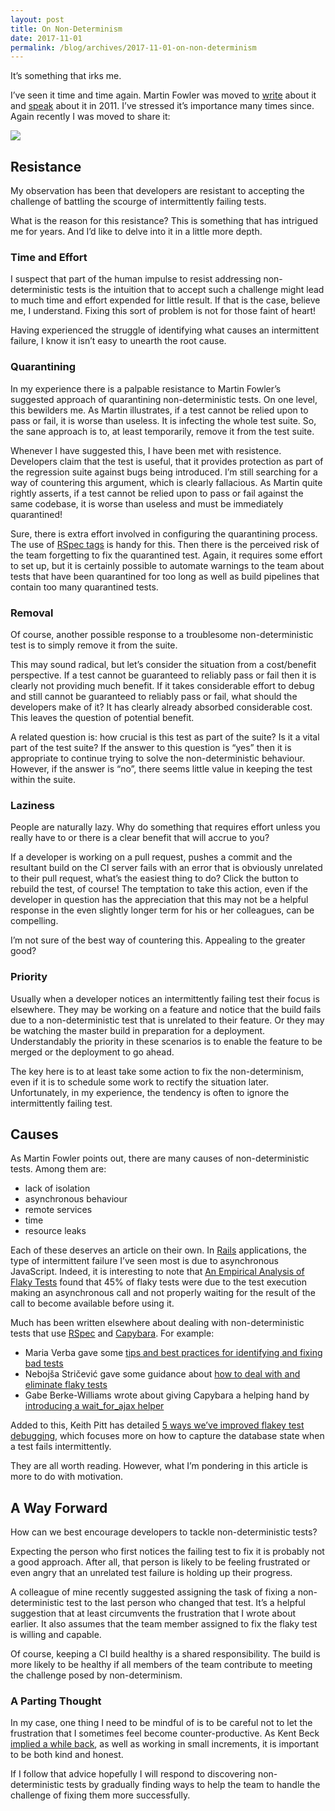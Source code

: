 ```yaml
---
layout: post
title: On Non-Determinism
date: 2017-11-01
permalink: /blog/archives/2017-11-01-on-non-determinism
---
```


It’s something that irks me.

I’ve seen it time and time again. Martin Fowler was moved to
[write](https://martinfowler.com/articles/nonDeterminism.html) about it
and [speak](https://www.youtube.com/watch?v=p5Qj75nJPEs#t2m15s) about it
in 2011. I’ve stressed it’s importance many times since. Again recently
I was moved to share it:

![](https://keithpitty.com/rails/active_storage/blobs/proxy/eyJfcmFpbHMiOnsibWVzc2FnZSI6IkJBaHBQUT09IiwiZXhwIjpudWxsLCJwdXIiOiJibG9iX2lkIn19--2df49dc7be2e284be3d0f91b8f1de5ac95e04e12/martin-fowler-non-determinism.jpg)

## Resistance

My observation has been that developers are resistant to accepting the
challenge of battling the scourge of intermittently failing tests.

What is the reason for this resistance? This is something that has
intrigued me for years. And I’d like to delve into it in a little more
depth.

### Time and Effort

I suspect that part of the human impulse to resist addressing
non-deterministic tests is the intuition that to accept such a challenge
might lead to much time and effort expended for little result. If that
is the case, believe me, I understand. Fixing this sort of problem is
not for those faint of heart!

Having experienced the struggle of identifying what causes an
intermittent failure, I know it isn’t easy to unearth the root cause.

### Quarantining

In my experience there is a palpable resistance to Martin Fowler’s
suggested approach of quarantining non-deterministic tests. On one
level, this bewilders me. As Martin illustrates, if a test cannot be
relied upon to pass or fail, it is worse than useless. It is infecting
the whole test suite. So, the sane approach is to, at least temporarily,
remove it from the test suite.

Whenever I have suggested this, I have been met with resistence.
Developers claim that the test is useful, that it provides protection as
part of the regression suite against bugs being introduced. I’m still
searching for a way of countering this argument, which is clearly
fallacious. As Martin quite rightly asserts, if a test cannot be relied
upon to pass or fail against the same codebase, it is worse than useless
and must be immediately quarantined!

Sure, there is extra effort involved in configuring the quarantining
process. The use of [RSpec
tags](https://relishapp.com/rspec/rspec-core/docs/command-line/tag-option)
is handy for this. Then there is the perceived risk of the team
forgetting to fix the quarantined test. Again, it requires some effort
to set up, but it is certainly possible to automate warnings to the team
about tests that have been quarantined for too long as well as build
pipelines that contain too many quarantined tests.

### Removal

Of course, another possible response to a troublesome non-deterministic
test is to simply remove it from the suite.

This may sound radical, but let’s consider the situation from a
cost/benefit perspective. If a test cannot be guaranteed to reliably
pass or fail then it is clearly not providing much benefit. If it takes
considerable effort to debug and still cannot be guaranteed to reliably
pass or fail, what should the developers make of it? It has clearly
already absorbed considerable cost. This leaves the question of
potential benefit.

A related question is: how crucial is this test as part of the suite? Is
it a vital part of the test suite? If the answer to this question is
“yes” then it is appropriate to continue trying to solve the
non-deterministic behaviour. However, if the answer is “no”, there seems
little value in keeping the test within the suite.

### Laziness

People are naturally lazy. Why do something that requires effort unless
you really have to or there is a clear benefit that will accrue to you?

If a developer is working on a pull request, pushes a commit and the
resultant build on the CI server fails with an error that is obviously
unrelated to their pull request, what’s the easiest thing to do? Click
the button to rebuild the test, of course! The temptation to take this
action, even if the developer in question has the appreciation that this
may not be a helpful response in the even slightly longer term for his
or her colleagues, can be compelling.

I’m not sure of the best way of countering this. Appealing to the
greater good?

### Priority

Usually when a developer notices an intermittently failing test their
focus is elsewhere. They may be working on a feature and notice that the
build fails due to a non-deterministic test that is unrelated to their
feature. Or they may be watching the master build in preparation for a
deployment. Understandably the priority in these scenarios is to enable
the feature to be merged or the deployment to go ahead.

The key here is to at least take some action to fix the non-determinism,
even if it is to schedule some work to rectify the situation later.
Unfortunately, in my experience, the tendency is often to ignore the
intermittently failing test.

## Causes

As Martin Fowler points out, there are many causes of non-deterministic
tests. Among them are:

-   lack of isolation
-   asynchronous behaviour
-   remote services
-   time
-   resource leaks

Each of these deserves an article on their own. In
[Rails](http://rubyonrails.org/) applications, the type of intermittent
failure I’ve seen most is due to asynchronous JavaScript. Indeed, it is
interesting to note that [An Empirical Analysis of Flaky
Tests](http://mir.cs.illinois.edu/%7Eqluo2/fse14LuoHEM.pdf) found that
45% of flaky tests were due to the test execution making an asynchronous
call and not properly waiting for the result of the call to become
available before using it.

Much has been written elsewhere about dealing with non-deterministic
tests that use [RSpec](http://rspec.info/) and
[Capybara](https://github.com/teamcapybara/capybara). For example:

-   Maria Verba gave some [tips and best practices for identifying and
    fixing bad
    tests](https://www.joinhandshake.com/engineering/testing/automation/best-practices/2016/11/30/making-your-specs-bulletproof-tips-and-best-practices.html)
-   Nebojša Stričević gave some guidance about [how to deal with and
    eliminate flaky
    tests](https://semaphoreci.com/community/tutorials/how-to-deal-with-and-eliminate-flaky-tests)
-   Gabe Berke-Williams wrote about giving Capybara a helping hand by
    [introducing a wait_for_ajax
    helper](https://robots.thoughtbot.com/automatically-wait-for-ajax-with-capybara)

Added to this, Keith Pitt has detailed [5 ways we’ve improved flakey
test
debugging](https://building.buildkite.com/5-ways-weve-improved-flakey-test-debugging-4b3cfb9f27c8),
which focuses more on how to capture the database state when a test
fails intermittently.

They are all worth reading. However, what I’m pondering in this article
is more to do with motivation.

## A Way Forward

How can we best encourage developers to tackle non-deterministic tests?

Expecting the person who first notices the failing test to fix it is
probably not a good approach. After all, that person is likely to be
feeling frustrated or even angry that an unrelated test failure is
holding up their progress.

A colleague of mine recently suggested assigning the task of fixing a
non-deterministic test to the last person who changed that test. It’s a
helpful suggestion that at least circumvents the frustration that I
wrote about earlier. It also assumes that the team member assigned to
fix the flaky test is willing and capable.

Of course, keeping a CI build healthy is a shared responsibility. The
build is more likely to be healthy if all members of the team contribute
to meeting the challenge posed by non-determinism.

### A Parting Thought

In my case, one thing I need to be mindful of is to be careful not to
let the frustration that I sometimes feel become counter-productive. As
Kent Beck [implied a while
back](https://twitter.com/KentBeck/status/675800995427827712), as well
as working in small increments, it is important to be both kind and
honest.

If I follow that advice hopefully I will respond to discovering
non-deterministic tests by gradually finding ways to help the team to
handle the challenge of fixing them more successfully.
